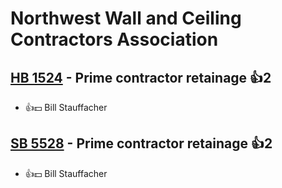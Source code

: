 # Northwest Wall and Ceiling Contractors Association

## [HB 1524](/bill/2023-24/hb/1524/) - Prime contractor retainage 👍2  
* 👍💵 Bill Stauffacher

## [SB 5528](/bill/2023-24/sb/5528/) - Prime contractor retainage 👍2  
* 👍💵 Bill Stauffacher
